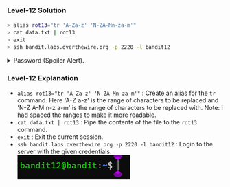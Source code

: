 ### Level-12 Solution
```bash
> alias rot13="tr 'A-Za-z' 'N-ZA-Mn-za-m'"
> cat data.txt | rot13
> exit
> ssh bandit.labs.overthewire.org -p 2220 -l bandit12
```
<p>
<details>
<summary>Password (Spoiler Alert).</summary>
<pre><code>JVNBBFSmZwKKOP0XbFXOoW8chDz5yVRv</code></pre>
</details>
</p>

### Level-12 Explanation
- `alias rot13="tr 'A-Za-z' 'N-ZA-Mn-za-m'"` : Create an alias for the `tr` command.
Here 'A-Z a-z' is the range of characters to be replaced and 'N-Z A-M n-z a-m' is the range of characters to be replaced with.
Note: I had spaced the ranges to make it more readable.
- `cat data.txt | rot13` : Pipe the contents of the file to the `rot13` command.
- `exit` : Exit the current session.
- `ssh bandit.labs.overthewire.org -p 2220 -l bandit12` : Login to the server with the given credentials.
![cmd output](image.png)